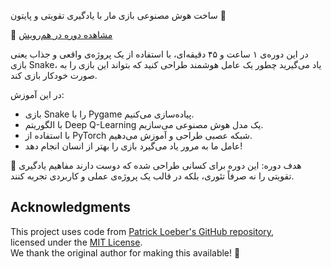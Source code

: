 ساخت هوش مصنوعی بازی مار با یادگیری تقویتی و پایتون 🐍

🎥 [مشاهده دوره در هم‌رویش]([https://hamruyesh.com/product/reinforcement-learning-by-snake-project-tutorial/])

در این دوره‌ی ۱ ساعت و ۴۵ دقیقه‌ای، با استفاده از یک پروژه‌ی واقعی و جذاب یعنی بازی Snake، یاد می‌گیرید چطور یک عامل هوشمند طراحی کنید که بتواند این بازی را به صورت خودکار بازی کند. 

در این آموزش:
- بازی Snake را با Pygame پیاده‌سازی می‌کنیم.
- با الگوریتم Deep Q-Learning یک مدل هوش مصنوعی می‌سازیم.
- با استفاده از PyTorch شبکه عصبی طراحی و آموزش می‌دهیم.
- عامل ما به مرور یاد می‌گیرد بازی را بهتر از انسان انجام دهد!

🎯 هدف دوره:
این دوره برای کسانی طراحی شده که دوست دارند مفاهیم یادگیری تقویتی را نه صرفاً تئوری، بلکه در قالب یک پروژه‌ی عملی و کاربردی تجربه کنند.




## Acknowledgments
This project uses code from [Patrick Loeber's GitHub repository](https://github.com/patrickloeber/snake-ai-pytorch/tree/main),  
licensed under the [MIT License](https://github.com/patrickloeber/snake-ai-pytorch/blob/main/LICENSE).  
We thank the original author for making this available! 🙌

